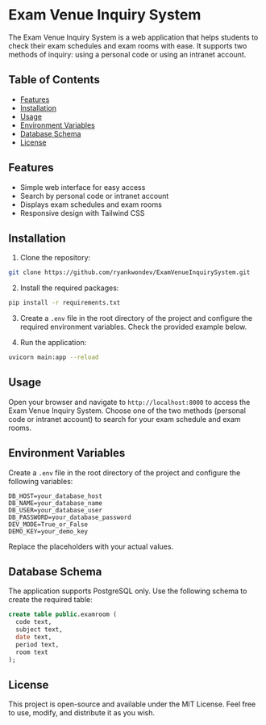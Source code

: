 # Exam Venue Inquiry System

The Exam Venue Inquiry System is a web application that helps students to check their exam schedules and exam rooms with ease. It supports two methods of inquiry: using a personal code or using an intranet account.

## Table of Contents

- [Features](#features)
- [Installation](#installation)
- [Usage](#usage)
- [Environment Variables](#environment-variables)
- [Database Schema](#database-schema)
- [License](#license)

## Features

- Simple web interface for easy access
- Search by personal code or intranet account
- Displays exam schedules and exam rooms
- Responsive design with Tailwind CSS

## Installation

1. Clone the repository:

```bash
git clone https://github.com/ryankwondev/ExamVenueInquirySystem.git
```

2. Install the required packages:

```bash
pip install -r requirements.txt
```

3. Create a `.env` file in the root directory of the project and configure the required environment variables. Check the provided example below.

4. Run the application:

```bash
uvicorn main:app --reload
```

## Usage

Open your browser and navigate to `http://localhost:8000` to access the Exam Venue Inquiry System. Choose one of the two methods (personal code or intranet account) to search for your exam schedule and exam rooms.

## Environment Variables

Create a `.env` file in the root directory of the project and configure the following variables:

```env
DB_HOST=your_database_host
DB_NAME=your_database_name
DB_USER=your_database_user
DB_PASSWORD=your_database_password
DEV_MODE=True_or_False
DEMO_KEY=your_demo_key
```

Replace the placeholders with your actual values.

## Database Schema

The application supports PostgreSQL only. Use the following schema to create the required table:

```sql
create table public.examroom (
  code text,
  subject text,
  date text,
  period text,
  room text
);
```

## License

This project is open-source and available under the MIT License. Feel free to use, modify, and distribute it as you wish.
